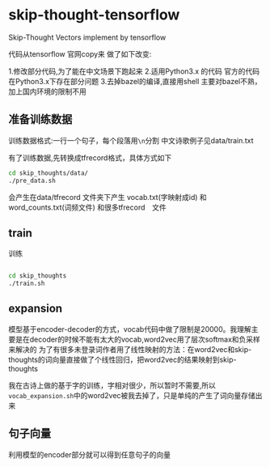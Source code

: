 # skip-thought-tensorflow
Skip-Thought Vectors implement by tensorflow


代码从tensorflow 官网copy来
做了如下改变:

1.修改部分代码,为了能在中文场景下跑起来
2.适用Python3.x 的代码 官方的代码在Python3.x下存在部分问题
3.去掉bazel的编译,直接用shell 主要对bazel不熟，加上国内环境的限制不用

## 准备训练数据
 训练数据格式:一行一个句子，每个段落用```\n```分割
中文诗歌例子见data/train.txt

有了训练数据,先转换成tfrecord格式，具体方式如下
```bash
cd skip_thoughts/data/
./pre_data.sh
```

会产生在data/tfrecord 文件夹下产生 vocab.txt(字映射成id) 和word_counts.txt(词频文件) 和很多tfrecord　文件


## train

训练

````bash

cd skip_thoughts
./train.sh

````

## expansion

模型基于encoder-decoder的方式，vocab代码中做了限制是20000。我理解主要是在decoder的时候不能有太大的vocab,word2vec用了层次softmax和负采样来解决的
为了有很多未登录词作者用了线性映射的方法：在word2vec和skip-thoughts的词向量直接做了个线性回归，把word2vec的结果映射到skip-thoughts

我在古诗上做的基于字的训练，字相对很少，所以暂时不需要,所以```vocab_expansion.sh```中的word2vec被我去掉了，只是单纯的产生了词向量存储出来

## 句子向量

利用模型的encoder部分就可以得到任意句子的向量
```bash

```
